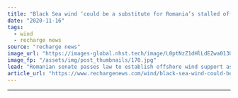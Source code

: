 ```yaml
---
title: "Black Sea wind ‘could be a substitute for Romania’s stalled offshore gas projects’ -  report"
date: "2020-11-16"
tags: 
  - wind
  - recharge news
source: "recharge news"
image_url: "https://images-global.nhst.tech/image/L0ptNzZ1dHlLdEZwa013UGJYeHBXdENYN0xHb0tZN1hNUHpiZVh3MmEycz0=/nhst/binary/58ad68c9ee33433e30b5004652f1d2ea"
image_fp: "/assets/img/post_thumbnails/170.jpg"
lead: "Romanian senate passes law to establish offshore wind support as Brussels-based think tank sees huge potential for Black Sea"
article_url: "https://www.rechargenews.com/wind/black-sea-wind-could-be-a-substitute-for-romania-s-stalled-offshore-gas-projects-report/2-1-913135"
---
```


---
